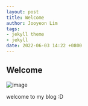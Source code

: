 ```yaml
---
layout: post
title: Welcome
author: Jooyeon Lim
tags:
- jekyll theme
- jekyll
date: 2022-06-03 14:22 +0800
---
```


## Welcome

![image](https://user-images.githubusercontent.com/90083517/171790655-819f15d8-1f4f-4a5a-b5c3-4cb4aca9e7e9.png)

welcome to my blog :D